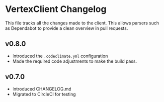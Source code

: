 # VertexClient Changelog

This file tracks all the changes made to the client.
This allows parsers such as Dependabot to provide a clean overview in pull requests.

## v0.8.0

- Introduced the `.codeclimate.yml` configuration
- Made the required code adjustments to make the build pass.

## v0.7.0

- Introduced CHANGELOG.md
- Migrated to CircleCI for testing
